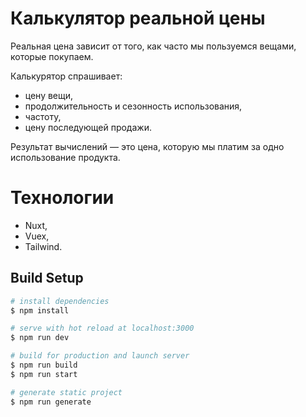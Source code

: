 # Калькулятор реальной цены
Реальная цена зависит от того, как часто мы пользуемся вещами, которые покупаем. 

Калькурятор спрашивает:
- цену вещи,
- продолжительность и сезонность использования,
- частоту,
- цену последующей продажи.

Результат вычислений — это цена, которую мы платим за одно использование продукта.

# Технологии
- Nuxt,
- Vuex,
- Tailwind.

## Build Setup

```bash
# install dependencies
$ npm install

# serve with hot reload at localhost:3000
$ npm run dev

# build for production and launch server
$ npm run build
$ npm run start

# generate static project
$ npm run generate
```

